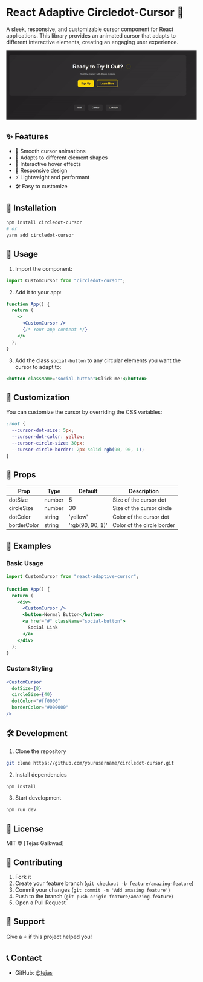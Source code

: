 # React Adaptive Circledot-Cursor 🎯

A sleek, responsive, and customizable cursor component for React applications. This library provides an animated cursor that adapts to different interactive elements, creating an engaging user experience.

![Demo](./demo.gif)

## ✨ Features

- 🎨 Smooth cursor animations
- 🔄 Adapts to different element shapes
- 🎯 Interactive hover effects
- 📱 Responsive design
- ⚡ Lightweight and performant
- 🛠️ Easy to customize

## 🚀 Installation

```bash
npm install circledot-cursor
# or
yarn add circledot-cursor
```

## 📖 Usage

1. Import the component:

```jsx
import CustomCursor from "circledot-cursor";
```

2. Add it to your app:

```jsx
function App() {
  return (
    <>
      <CustomCursor />
      {/* Your app content */}
    </>
  );
}
```

3. Add the class `social-button` to any circular elements you want the cursor to adapt to:

```jsx
<button className="social-button">Click me!</button>
```

## 🎨 Customization

You can customize the cursor by overriding the CSS variables:

```css
:root {
  --cursor-dot-size: 5px;
  --cursor-dot-color: yellow;
  --cursor-circle-size: 30px;
  --cursor-circle-border: 2px solid rgb(90, 90, 1);
}
```

## 📝 Props

| Prop        | Type   | Default          | Description                |
| ----------- | ------ | ---------------- | -------------------------- |
| dotSize     | number | 5                | Size of the cursor dot     |
| circleSize  | number | 30               | Size of the cursor circle  |
| dotColor    | string | 'yellow'         | Color of the cursor dot    |
| borderColor | string | 'rgb(90, 90, 1)' | Color of the circle border |

## 🌟 Examples

### Basic Usage

```jsx
import CustomCursor from "react-adaptive-cursor";

function App() {
  return (
    <div>
      <CustomCursor />
      <button>Normal Button</button>
      <a href="#" className="social-button">
        Social Link
      </a>
    </div>
  );
}
```

### Custom Styling

```jsx
<CustomCursor
  dotSize={8}
  circleSize={40}
  dotColor="#ff0000"
  borderColor="#000000"
/>
```

## 🛠️ Development

1. Clone the repository

```bash
git clone https://github.com/yourusername/circledot-cursor.git
```

2. Install dependencies

```bash
npm install
```

3. Start development

```bash
npm run dev
```

## 📄 License

MIT © [Tejas Gaikwad]

## 🤝 Contributing

1. Fork it
2. Create your feature branch (`git checkout -b feature/amazing-feature`)
3. Commit your changes (`git commit -m 'Add amazing feature'`)
4. Push to the branch (`git push origin feature/amazing-feature`)
5. Open a Pull Request

## 🙌 Support

Give a ⭐️ if this project helped you!

## 📞 Contact

- GitHub: [@tejas](https://github.com/yourusername)
